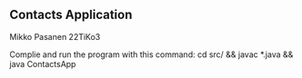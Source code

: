 ## Contacts Application

Mikko Pasanen 22TiKo3

Complie and run the program with this command: cd src/ && javac *.java && java ContactsApp
